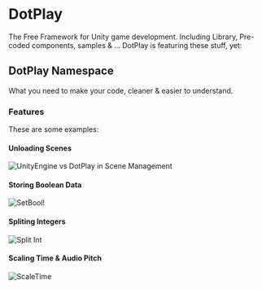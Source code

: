 # DotPlay
The Free Framework for Unity game development. Including Library, Pre-coded components, samples & ... DotPlay is featuring these stuff, yet:
## DotPlay Namespace
What you need to make your code, cleaner & easier to understand.
### Features
These are some examples:
#### Unloading Scenes
![UnityEngine vs DotPlay in Scene Management](https://raw.githubusercontent.com/matinmn87/Unity-DotPlay/master/assets/img/UnloadDotPlay.png)
#### Storing Boolean Data
![SetBool!](https://raw.githubusercontent.com/matinmn87/Unity-DotPlay/files/assets/img/SetBoolDotPlay.png)
#### Spliting Integers
![Split Int](https://raw.githubusercontent.com/matinmn87/Unity-DotPlay/files/assets/img/IntagerSplitDotPlay.png)
#### Scaling Time & Audio Pitch
![ScaleTime](https://raw.githubusercontent.com/matinmn87/Unity-DotPlay/files/assets/img/ScaleTimeDotPlay.png)
